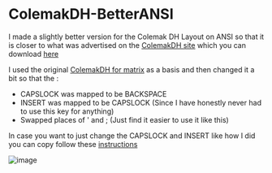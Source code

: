# ColemakDH-BetterANSI

I made a slightly better version for the Colemak DH Layout on ANSI so that it is closer to what was advertised on the [ColemakDH site](https://colemakmods.github.io/mod-dh/) which you can download [here](https://github.com/bobettes1/ColemakDH-BetterANSI/blob/main/colemaka.zip)

I used the original [ColemakDH for matrix](https://github.com/ColemakMods/mod-dh/tree/master/klc) as a basis and then changed it a bit so that the :
* CAPSLOCK was mapped to be BACKSPACE 
* INSERT was mapped to be CAPSLOCK      (Since I have honestly never had to use this key for anything)
* Swapped places of ' and ;     (Just find it easier to use it like this)

In case you want to just change the CAPSLOCK and INSERT like how I did you can copy follow these [instructions](https://forum.colemak.com/topic/870-hacked-msklc-to-enable-remapping-capslock/)
    
 
![image](https://user-images.githubusercontent.com/65004578/120104077-d2f31080-c163-11eb-9c18-5245aa1a1817.png)
